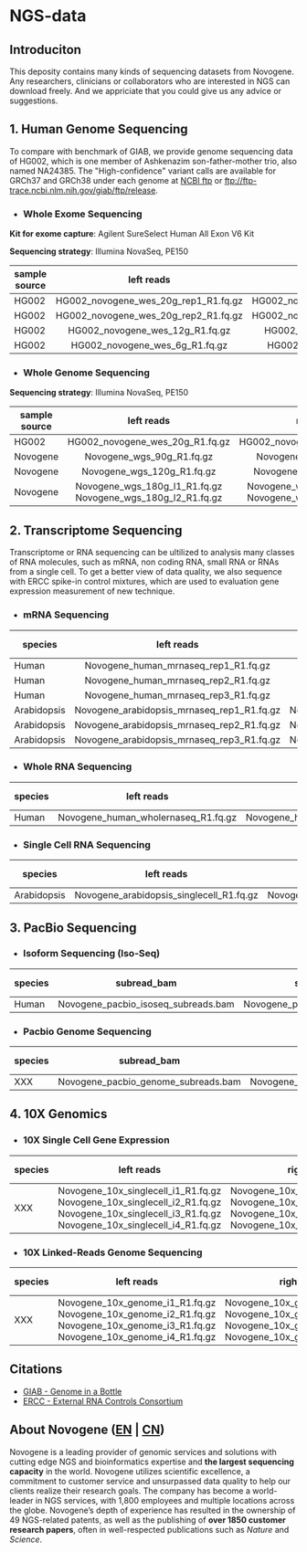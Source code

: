 # NGS-data

## Introduciton

This deposity contains many kinds of sequencing datasets from Novogene. Any researchers, clinicians or collaborators who are interested in NGS can download freely. And we appriciate that you could give us any advice or suggestions.

## 1. Human Genome Sequencing

To compare with benchmark of GIAB, we provide genome sequencing data of HG002, which is one member of Ashkenazim son-father-mother trio, also named NA24385. The "High-confidence" variant calls are available for GRCh37 and GRCh38 under each genome at [NCBI ftp](https://bit.ly/2HNGELT) or ftp://ftp-trace.ncbi.nlm.nih.gov/giab/ftp/release.

- ### Whole Exome Sequencing

**Kit for exome capture**: Agilent SureSelect Human All Exon V6 Kit

**Sequencing strategy**: Illumina NovaSeq, PE150

sample source | left reads | right reads | md5sum | data size
---|:--:|:--:|:--:|:--
HG002 | HG002_novogene_wes_20g_rep1_R1.fq.gz | HG002_novogene_wes_20g_rep1_R2.fq.gz | md5 | 16G
HG002 | HG002_novogene_wes_20g_rep2_R1.fq.gz | HG002_novogene_wes_20g_rep2_R2.fq.gz | md5 | 16G
HG002 | HG002_novogene_wes_12g_R1.fq.gz | HG002_novogene_wes_12g_R2.fq.gz | md5 | 12G
HG002 | HG002_novogene_wes_6g_R1.fq.gz | HG002_novogene_wes_6g_R2.fq.gz | md5 | 6G


- ### Whole Genome Sequencing

**Sequencing strategy**: Illumina NovaSeq, PE150

sample source | left reads | right reads | md5sum | data size
---|:--:|:--:|:--:|:--
HG002 | HG002_novogene_wes_20g_R1.fq.gz | HG002_novogene_wgs_20g_R2.fq.gz | md5 | 20G
Novogene | Novogene_wgs_90g_R1.fq.gz | Novogene_wgs_90g_R2.fq.gz | md5 | 90G
Novogene | Novogene_wgs_120g_R1.fq.gz | Novogene_wgs_120g_R2.fq.gz | md5 | 120G
Novogene | Novogene_wgs_180g_l1_R1.fq.gz Novogene_wgs_180g_l2_R1.fq.gz | Novogene_wgs_180g_l2_R2.fq.gz Novogene_wgs_180g_l2_R2.fq.gz | md5 | 180G



## 2. Transcriptome Sequencing

Transcriptome or RNA sequencing can be ultilized to analysis many classes of RNA molecules, such as mRNA, non coding RNA, small RNA or RNAs from a single cell. To get a better view of data quality, we also sequence with ERCC spike-in control mixtures, which are used to evaluation gene expression measurement of new technique.

- ### mRNA Sequencing

species | left reads | right reads | md5sum | spike-in | data size
---|:--:|:--:|:--:|:--:|:--
Human | Novogene_human_mrnaseq_rep1_R1.fq.gz | Novogene_human_mrnaseq_rep1_R2.fq.gz | md5 | Y | 6G
Human | Novogene_human_mrnaseq_rep2_R1.fq.gz | Novogene_human_mrnaseq_rep2_R2.fq.gz | md5 | Y | 6G
Human | Novogene_human_mrnaseq_rep3_R1.fq.gz | Novogene_human_mrnaseq_rep3_R2.fq.gz | md5 | Y | 6G
Arabidopsis | Novogene_arabidopsis_mrnaseq_rep1_R1.fq.gz | Novogene_arabidopsis_mrnaseq_rep1_R2.fq.gz | md5 | Y | 6G
Arabidopsis | Novogene_arabidopsis_mrnaseq_rep2_R1.fq.gz | Novogene_arabidopsis_mrnaseq_rep2_R2.fq.gz | md5 | Y | 6G
Arabidopsis | Novogene_arabidopsis_mrnaseq_rep3_R1.fq.gz | Novogene_arabidopsis_mrnaseq_rep3_R2.fq.gz | md5 | Y | 6G

- ### Whole RNA Sequencing

species | left reads | right reads | md5sum | spike-in | data size
---|:--:|:--:|:--:|:--:|:--
Human | Novogene_human_wholernaseq_R1.fq.gz | Novogene_human_wholernaseq_R2.fq.gz | md5 | N | 12G

- ### Single Cell RNA Sequencing

species | left reads | right reads | md5sum | spike-in | data size
---|:--:|:--:|:--:|:--:|:--
Arabidopsis | Novogene_arabidopsis_singlecell_R1.fq.gz | Novogene_arabidopsis_singlecell_R2.fq.gz | md5 | N | 12G


## 3. PacBio Sequencing

- ### Isoform Sequencing (Iso-Seq)

species | subread_bam | subread_bam_index | md5sum | data size
---|:--:|:--:|:--:|:--
Human | Novogene_pacbio_isoseq_subreads.bam | Novogene_pacbio_isoseq_subreads.bam.pbi | md5 | 

- ### Pacbio Genome Sequencing

species | subread_bam | subread_bam_index | md5sum | data size
---|:--:|:--:|:--:|:--
XXX | Novogene_pacbio_genome_subreads.bam | Novogene_pacbio_genome_subreads.bam.pbi | md5 | 


## 4. 10X Genomics
- ### 10X Single Cell Gene Expression

species | left reads | right reads | md5sum | data size
---|:--:|:--:|:--:|:--
XXX | Novogene_10x_singlecell_i1_R1.fq.gz Novogene_10x_singlecell_i2_R1.fq.gz Novogene_10x_singlecell_i3_R1.fq.gz Novogene_10x_singlecell_i4_R1.fq.gz | Novogene_10x_singlecell_i1_R2.fq.gz Novogene_10x_singlecell_i2_R2.fq.gz Novogene_10x_singlecell_i3_R2.fq.gz Novogene_10x_singlecell_i4_R2.fq.gz | md5 | 

- ### 10X Linked-Reads Genome Sequencing

species | left reads | right reads | md5sum | data size
---|:--:|:--:|:--:|:--
XXX | Novogene_10x_genome_i1_R1.fq.gz Novogene_10x_genome_i2_R1.fq.gz Novogene_10x_genome_i3_R1.fq.gz Novogene_10x_genome_i4_R1.fq.gz | Novogene_10x_genome_i1_R2.fq.gz Novogene_10x_genome_i2_R2.fq.gz Novogene_10x_genome_i3_R2.fq.gz Novogene_10x_genome_i4_R2.fq.gz | md5 | 


## Citations
- [GIAB - Genome in a Bottle](https://www.nist.gov/programs-projects/genome-bottle)
- [ERCC - External RNA Controls Consortium](https://jimb.stanford.edu/ercc)


## About Novogene ([EN](https://en.novogene.com) | [CN](http://www.novogene.com))

Novogene is a leading provider of genomic services and solutions with cutting edge NGS and bioinformatics expertise and **the largest sequencing capacity** in the world. Novogene utilizes scientific excellence, a commitment to customer service and unsurpassed data quality to help our clients realize their research goals. The company has become a world-leader in NGS services, with 1,800 employees and multiple locations across the globe. Novogene’s depth of experience has resulted in the ownership of 49 NGS-related patents, as well as the publishing of **over 1850 customer research papers**, often in well-respected publications such as *Nature* and *Science*.
